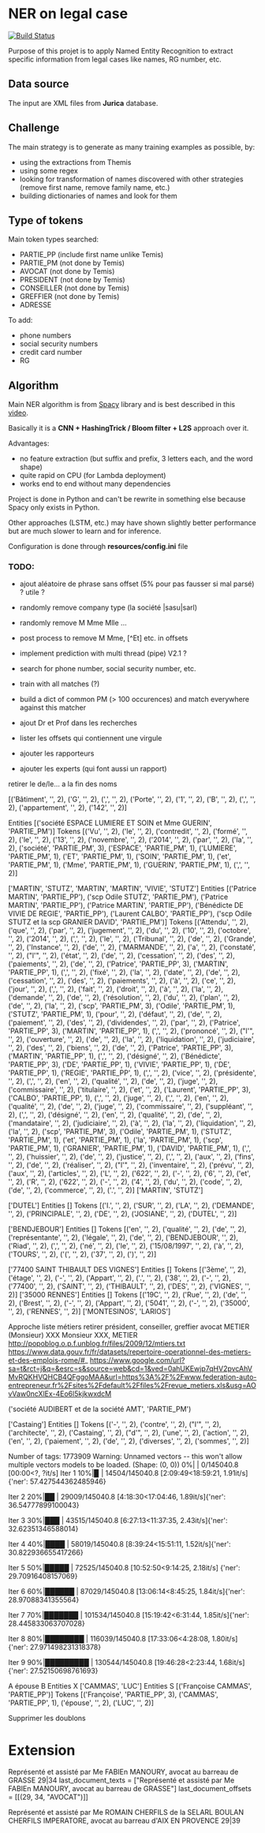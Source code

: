 # NER on legal case

[![Build Status](https://travis-ci.com/ELS-RD/anonymisation.svg?token=9BHyni1rDpKLxVsHDRNp&branch=master)](https://travis-ci.com/ELS-RD/anonymisation)

Purpose of this projet is to apply Named Entity Recognition to extract specific information from legal cases like 
names, RG number, etc.

## Data source

The input are XML files from **Jurica** database.

## Challenge

The main strategy is to generate as many training examples as possible, by:

- using the extractions from Themis
- using some regex
- looking for transformation of names discovered with other strategies (remove first name, remove family name, etc.)
- building dictionaries of names and look for them

## Type of tokens

Main token types searched: 

- PARTIE_PP (include first name unlike Temis)
- PARTIE_PM (not done by Temis)
- AVOCAT (not done by Temis)
- PRESIDENT (not done by Temis)
- CONSEILLER (not done by Temis)
- GREFFIER (not done by Temis)
- ADRESSE

To add:

- phone numbers
- social security numbers
- credit card number
- RG

## Algorithm

Main NER algorithm is from [Spacy](https://spacy.io/) library and is best described in this [video](https://www.youtube.com/watch?v=sqDHBH9IjRU).
  
Basically it is a **CNN + HashingTrick / Bloom filter + L2S** approach over it.

Advantages:
- no feature extraction (but suffix and prefix, 3 letters each, and the word shape)
- quite rapid on CPU (for Lambda deployment)
- works end to end without many dependencies

Project is done in Python and can't be rewrite in something else because Spacy only exists in Python.

Other approaches (LSTM, etc.) may have shown slightly better performance but are much slower to learn and for inference.

Configuration is done through **resources/config.ini** file

### TODO:

- ajout aléatoire de phrase sans offset (5% pour pas fausser si mal parsé) ? utile ?
- randomly remove company type (la société |sasu|sarl)
- randomly remove M Mme Mlle ...
- post process to remove M Mme, [^Et] etc. in offsets

- implement prediction with multi thread (pipe) V2.1 ?
- search for phone number, social security number, etc. 
- train with all matches (?)
- build a dict of common PM (> 100 occurences) and match everywhere against this matcher
- ajout Dr et Prof dans les recherches
- lister les offsets qui contiennent une virgule
- ajouter les rapporteurs
- ajouter les experts (qui font aussi un rapport)



retirer le de/le... a la fin des noms


[('Bâtiment', '', 2), ('G', '', 2), (',', '', 2), ('Porte', '', 2), ('1', '', 2), ('B', '', 2), (',', '', 2), ('appartement', '', 2), ('142', '', 2)]

Entities [('société ESPACE LUMIERE ET SOIN et Mme GUERIN', 'PARTIE_PM')]
Tokens [('Vu', '', 2), ('le', '', 2), ('contredit', '', 2), ('formé', '', 2), ('le', '', 2), ('13', '', 2), ('novembre', '', 2), ('2014', '', 2), ('par', '', 2), ('la', '', 2), ('société', 'PARTIE_PM', 3), ('ESPACE', 'PARTIE_PM', 1), ('LUMIERE', 'PARTIE_PM', 1), ('ET', 'PARTIE_PM', 1), ('SOIN', 'PARTIE_PM', 1), ('et', 'PARTIE_PM', 1), ('Mme', 'PARTIE_PM', 1), ('GUERIN', 'PARTIE_PM', 1), (',', '', 2)]


['MARTIN', 'STUTZ', 'MARTIN', 'MARTIN', 'VIVIE', 'STUTZ']
Entities [('Patrice MARTIN', 'PARTIE_PP'), ('scp Odile STUTZ', 'PARTIE_PM'), ('Patrice MARTIN', 'PARTIE_PP'), ('Patrice MARTIN', 'PARTIE_PP'), ('Bénédicte DE VIVIE DE REGIE', 'PARTIE_PP'), ('Laurent CALBO', 'PARTIE_PP'), ('scp Odile STUTZ et la scp GRANIER DAVID', 'PARTIE_PM')]
Tokens [('Attendu', '', 2), ('que', '', 2), ('par', '', 2), ('jugement', '', 2), ('du', '', 2), ('10', '', 2), ('octobre', '', 2), ('2014', '', 2), (',', '', 2), ('le', '', 2), ('Tribunal', '', 2), ('de', '', 2), ('Grande', '', 2), ('Instance', '', 2), ('de', '', 2), ('MARMANDE', '', 2), ('a', '', 2), ('constaté', '', 2), ("l'", '', 2), ('état', '', 2), ('de', '', 2), ('cessation', '', 2), ('des', '', 2), ('paiements', '', 2), ('de', '', 2), ('Patrice', 'PARTIE_PP', 3), ('MARTIN', 'PARTIE_PP', 1), (',', '', 2), ('fixé', '', 2), ('la', '', 2), ('date', '', 2), ('de', '', 2), ('cessation', '', 2), ('des', '', 2), ('paiements', '', 2), ('à', '', 2), ('ce', '', 2), ('jour', '', 2), (',', '', 2), ('fait', '', 2), ('droit', '', 2), ('à', '', 2), ('la', '', 2), ('demande', '', 2), ('de', '', 2), ('résolution', '', 2), ('du', '', 2), ('plan', '', 2), ('de', '', 2), ('la', '', 2), ('scp', 'PARTIE_PM', 3), ('Odile', 'PARTIE_PM', 1), ('STUTZ', 'PARTIE_PM', 1), ('pour', '', 2), ('défaut', '', 2), ('de', '', 2), ('paiement', '', 2), ('des', '', 2), ('dividendes', '', 2), ('par', '', 2), ('Patrice', 'PARTIE_PP', 3), ('MARTIN', 'PARTIE_PP', 1), (',', '', 2), ('prononcé', '', 2), ("l'", '', 2), ('ouverture', '', 2), ('de', '', 2), ('la', '', 2), ('liquidation', '', 2), ('judiciaire', '', 2), ('des', '', 2), ('biens', '', 2), ('de', '', 2), ('Patrice', 'PARTIE_PP', 3), ('MARTIN', 'PARTIE_PP', 1), (',', '', 2), ('désigné', '', 2), ('Bénédicte', 'PARTIE_PP', 3), ('DE', 'PARTIE_PP', 1), ('VIVIE', 'PARTIE_PP', 1), ('DE', 'PARTIE_PP', 1), ('REGIE', 'PARTIE_PP', 1), (',', '', 2), ('vice', '', 2), ('présidente', '', 2), (',', '', 2), ('en', '', 2), ('qualité', '', 2), ('de', '', 2), ('juge', '', 2), ('commissaire', '', 2), ('titulaire', '', 2), ('et', '', 2), ('Laurent', 'PARTIE_PP', 3), ('CALBO', 'PARTIE_PP', 1), (',', '', 2), ('juge', '', 2), (',', '', 2), ('en', '', 2), ('qualité', '', 2), ('de', '', 2), ('juge', '', 2), ('commissaire', '', 2), ('suppléant', '', 2), (',', '', 2), ('désigné', '', 2), ('en', '', 2), ('qualité', '', 2), ('de', '', 2), ('mandataire', '', 2), ('judiciaire', '', 2), ('à', '', 2), ('la', '', 2), ('liquidation', '', 2), ('la', '', 2), ('scp', 'PARTIE_PM', 3), ('Odile', 'PARTIE_PM', 1), ('STUTZ', 'PARTIE_PM', 1), ('et', 'PARTIE_PM', 1), ('la', 'PARTIE_PM', 1), ('scp', 'PARTIE_PM', 1), ('GRANIER', 'PARTIE_PM', 1), ('DAVID', 'PARTIE_PM', 1), (',', '', 2), ('huissier', '', 2), ('de', '', 2), ('justice', '', 2), (',', '', 2), ('aux', '', 2), ('fins', '', 2), ('de', '', 2), ('réaliser', '', 2), ("l'", '', 2), ('inventaire', '', 2), ('prévu', '', 2), ('aux', '', 2), ('articles', '', 2), ('L', '', 2), ('622', '', 2), ('-', '', 2), ('6', '', 2), ('et', '', 2), ('R', '', 2), ('622', '', 2), ('-', '', 2), ('4', '', 2), ('du', '', 2), ('code', '', 2), ('de', '', 2), ('commerce', '', 2), ('.', '', 2)]
['MARTIN', 'STUTZ']


['DUTEL']
Entities []
Tokens [('I.', '', 2), ('SUR', '', 2), ('LA', '', 2), ('DEMANDE', '', 2), ('PRINCIPALE', '', 2), ('DE', '', 2), ('JOSIANE', '', 2), ('DUTEL', '', 2)]

['BENDJEBOUR']
Entities []
Tokens [('en', '', 2), ('qualité', '', 2), ('de', '', 2), ('représentante', '', 2), ('légale', '', 2), ('de', '', 2), ('BENDJEBOUR', '', 2), ('Riad', '', 2), (',', '', 2), ('né', '', 2), ('le', '', 2), ('15/08/1997', '', 2), ('à', '', 2), ('TOURS', '', 2), ('(', '', 2), ('37', '', 2), (')', '', 2)]


['77400 SAINT THIBAULT DES VIGNES']
Entities []
Tokens [('3ème', '', 2), ('étage', '', 2), ('-', '', 2), ('Appart', '', 2), ('.', '', 2), ('38', '', 2), ('-', '', 2), ('77400', '', 2), ('SAINT', '', 2), ('THIBAULT', '', 2), ('DES', '', 2), ('VIGNES', '', 2)]
['35000 RENNES']
Entities []
Tokens [('19C', '', 2), ('Rue', '', 2), ('de', '', 2), ('Brest', '', 2), ('-', '', 2), ('Appart', '', 2), ('5041', '', 2), ('-', '', 2), ('35000', '', 2), ('RENNES', '', 2)]
['MONTESINOS', 'LARIOS']


Approche liste métiers
retirer président, conseiller, greffier avocat
METIER (Monsieur) XXX
Monsieur XXX, METIER
http://popoblog.o.p.f.unblog.fr/files/2009/12/mtiers.txt
https://www.data.gouv.fr/fr/datasets/repertoire-operationnel-des-metiers-et-des-emplois-rome/#_
https://www.google.com/url?sa=t&rct=j&q=&esrc=s&source=web&cd=1&ved=0ahUKEwjp7qHV2pvcAhVMvRQKHVQHCB4QFggoMAA&url=https%3A%2F%2Fwww.federation-auto-entrepreneur.fr%2Fsites%2Fdefault%2Ffiles%2Frevue_metiers.xls&usg=AOvVaw0ncXlEx-4Eo6l5kjkwxdcM

('société AUDIBERT et de la société AMT', 'PARTIE_PM')


['Castaing']
Entities []
Tokens [('-', '', 2), ('contre', '', 2), ("l'", '', 2), ('architecte', '', 2), ('Castaing', '', 2), ("d'", '', 2), ('une', '', 2), ('action', '', 2), ('en', '', 2), ('paiement', '', 2), ('de', '', 2), ('diverses', '', 2), ('sommes', '', 2)]


Number of tags: 1773909
Warning: Unnamed vectors -- this won't allow multiple vectors models to be loaded. (Shape: (0, 0))
  0%|          | 0/145040.8 [00:00<?, ?it/s]
Iter 1
 10%|▉         | 14504/145040.8 [2:09:49<18:59:21,  1.91it/s]{'ner': 57.427544362485946}

Iter 2
 20%|██        | 29009/145040.8 [4:18:30<17:04:46,  1.89it/s]{'ner': 36.54777899100043}

Iter 3
 30%|███       | 43515/145040.8 [6:27:13<11:37:35,  2.43it/s]{'ner': 32.62351346588014}

Iter 4
 40%|████      | 58019/145040.8 [8:39:24<15:51:11,  1.52it/s]{'ner': 30.822936655417266}

Iter 5
 50%|█████     | 72525/145040.8 [10:52:50<9:14:25,  2.18it/s] {'ner': 29.70916408157069}

Iter 6
 60%|██████    | 87029/145040.8 [13:06:14<8:45:25,  1.84it/s]{'ner': 28.97088341355564}

Iter 7
 70%|███████   | 101534/145040.8 [15:19:42<6:31:44,  1.85it/s]{'ner': 28.445833063707028}

Iter 8
 80%|████████  | 116039/145040.8 [17:33:06<4:28:08,  1.80it/s]{'ner': 27.971498231318378}

Iter 9
 90%|█████████ | 130544/145040.8 [19:46:28<2:23:44,  1.68it/s]{'ner': 27.52150698761693}




A épouse B
Entities X ['CAMMAS', 'LUC']
Entities S [('Françoise CAMMAS', 'PARTIE_PP')]
Tokens [('Françoise', 'PARTIE_PP', 3), ('CAMMAS', 'PARTIE_PP', 1), ('épouse', '', 2), ('LUC', '', 2)]


Supprimer les doublons


# Extension
Représenté et assisté par Me FABIEn MANOURY, avocat au barreau de GRASSE
29|34
last_document_texts = ["Représenté et assisté par Me FABIEn MANOURY, avocat au barreau de GRASSE"]
last_document_offsets = [[(29, 34, "AVOCAT")]]


Représenté et assisté par Me ROMAIN CHERFILS de la SELARL BOULAN CHERFILS IMPERATORE, avocat au barreau d'AIX EN PROVENCE
29|39
